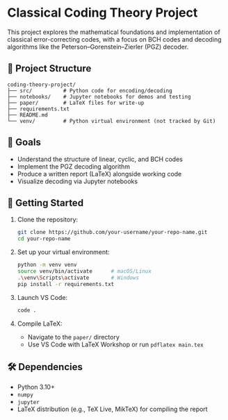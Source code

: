 # Classical Coding Theory Project

This project explores the mathematical foundations and implementation of classical error-correcting codes, with a focus on BCH codes and decoding algorithms like the Peterson–Gorenstein–Zierler (PGZ) decoder.

## 📁 Project Structure

```
coding-theory-project/
├── src/          # Python code for encoding/decoding
├── notebooks/    # Jupyter notebooks for demos and testing
├── paper/        # LaTeX files for write-up
├── requirements.txt
├── README.md
└── venv/         # Python virtual environment (not tracked by Git)
```

## 🧠 Goals

- Understand the structure of linear, cyclic, and BCH codes
- Implement the PGZ decoding algorithm
- Produce a written report (LaTeX) alongside working code
- Visualize decoding via Jupyter notebooks

## 🚀 Getting Started

1. Clone the repository:
   ```bash
   git clone https://github.com/your-username/your-repo-name.git
   cd your-repo-name
   ```

2. Set up your virtual environment:
   ```bash
   python -m venv venv
   source venv/bin/activate      # macOS/Linux
   .\venv\Scripts\activate       # Windows
   pip install -r requirements.txt
   ```

3. Launch VS Code:
   ```bash
   code .
   ```

4. Compile LaTeX:
   - Navigate to the `paper/` directory
   - Use VS Code with LaTeX Workshop or run `pdflatex main.tex`

## 🛠️ Dependencies

- Python 3.10+
- `numpy`
- `jupyter`
- LaTeX distribution (e.g., TeX Live, MikTeX) for compiling the report


